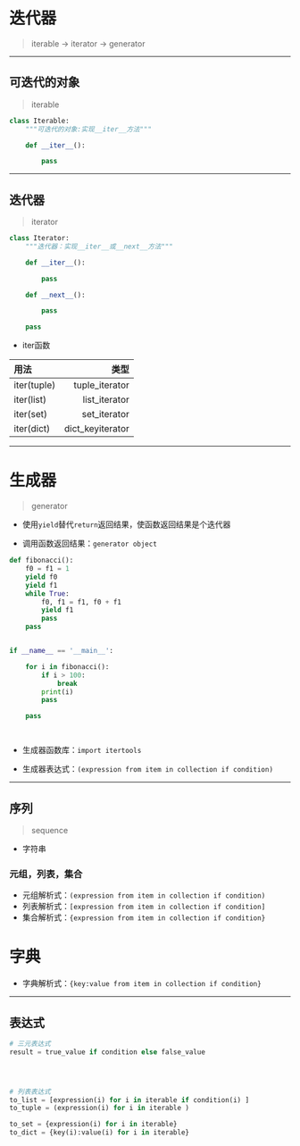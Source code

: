 # 迭代器
> iterable -> iterator -> generator

---
## 可迭代的对象
> iterable
```py
class Iterable:
    """可迭代的对象:实现__iter__方法"""

    def __iter__():

        pass
```


---
## 迭代器
> iterator
```py
class Iterator:
    """迭代器：实现__iter__或__next__方法"""

    def __iter__():

        pass

    def __next__():

        pass

    pass
```

- iter函数

| 用法 | 类型 |
| :- | -: |
| iter(tuple) |tuple_iterator |
| iter(list)  |list_iterator |
| iter(set)   |set_iterator |
| iter(dict)  |dict_keyiterator |

---
# 生成器
> generator

- 使用`yield`替代`return`返回结果，使函数返回结果是个迭代器

- 调用函数返回结果：`generator object`
```py
def fibonacci():
    f0 = f1 = 1
    yield f0
    yield f1
    while True:
        f0, f1 = f1, f0 + f1
        yield f1
        pass
    pass


if __name__ == '__main__':

    for i in fibonacci():
        if i > 100:
            break
        print(i)
        pass

    pass




```

- 生成器函数库：`import itertools`


- 生成器表达式：`(expression from item in collection if condition)`



---
## 序列
> sequence
- 字符串


### 元组，列表，集合

- 元组解析式：`(expression from item in collection if condition)`
- 列表解析式：`[expression from item in collection if condition]`
- 集合解析式：`{expression from item in collection if condition}`


# 字典

- 字典解析式：`{key:value from item in collection if condition}`

---
## 表达式
```py
# 三元表达式
result = true_value if condition else false_value




# 列表表达式
to_list = [expression(i) for i in iterable if condition(i) ]
to_tuple = (expression(i) for i in iterable )

to_set = {expression(i) for i in iterable}
to_dict = {key(i):value(i) for i in iterable}
```
